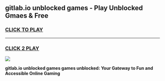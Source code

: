 
## gitlab.io unblocked games - Play Unblocked Gmaes & Free
<h3>
<a href="https://news.freeplayer.one?title=gitlab.io_unblocked_games&ref=23F">CLICK TO PLAY</a></h3>
<hr>

<h3>
<a href="https://news.freeplayer.one?title=gitlab.io_unblocked_games&ref=23F">CLICK 2 PLAY</a>
  
</h3>

<a href="https://news.freeplayer.one?title=gitlab.io_unblocked_games&ref=23F/"><img src="https://clearcache.store/games.png"></a>


**gitlab.io unblocked games games unblocked: Your Gateway to Fun and Accessible Online Gaming**
